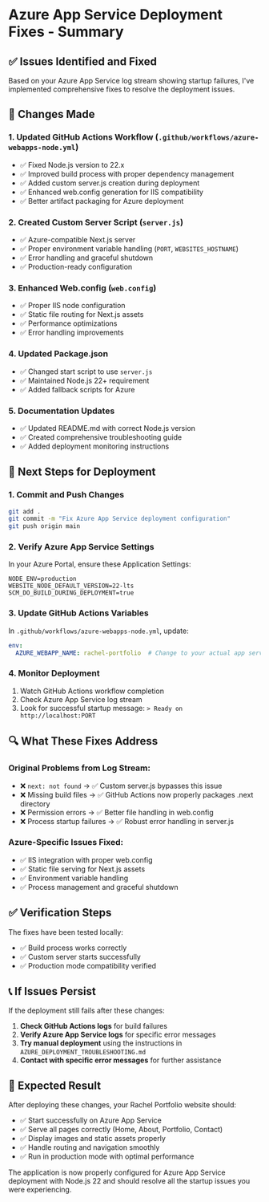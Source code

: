 # Azure App Service Deployment Fixes - Summary

## ✅ Issues Identified and Fixed

Based on your Azure App Service log stream showing startup failures, I've implemented comprehensive fixes to resolve the deployment issues.

## 🔧 Changes Made

### 1. **Updated GitHub Actions Workflow** (`.github/workflows/azure-webapps-node.yml`)
- ✅ Fixed Node.js version to 22.x
- ✅ Improved build process with proper dependency management
- ✅ Added custom server.js creation during deployment
- ✅ Enhanced web.config generation for IIS compatibility
- ✅ Better artifact packaging for Azure deployment

### 2. **Created Custom Server Script** (`server.js`)
- ✅ Azure-compatible Next.js server
- ✅ Proper environment variable handling (`PORT`, `WEBSITES_HOSTNAME`)
- ✅ Error handling and graceful shutdown
- ✅ Production-ready configuration

### 3. **Enhanced Web.config** (`web.config`)
- ✅ Proper IIS node configuration
- ✅ Static file routing for Next.js assets
- ✅ Performance optimizations
- ✅ Error handling improvements

### 4. **Updated Package.json**
- ✅ Changed start script to use `server.js`
- ✅ Maintained Node.js 22+ requirement
- ✅ Added fallback scripts for Azure

### 5. **Documentation Updates**
- ✅ Updated README.md with correct Node.js version
- ✅ Created comprehensive troubleshooting guide
- ✅ Added deployment monitoring instructions

## 🚀 Next Steps for Deployment

### 1. **Commit and Push Changes**
```bash
git add .
git commit -m "Fix Azure App Service deployment configuration"
git push origin main
```

### 2. **Verify Azure App Service Settings**
In your Azure Portal, ensure these Application Settings:
```
NODE_ENV=production
WEBSITE_NODE_DEFAULT_VERSION=22-lts
SCM_DO_BUILD_DURING_DEPLOYMENT=true
```

### 3. **Update GitHub Actions Variables**
In `.github/workflows/azure-webapps-node.yml`, update:
```yaml
env:
  AZURE_WEBAPP_NAME: rachel-portfolio  # Change to your actual app service name
```

### 4. **Monitor Deployment**
1. Watch GitHub Actions workflow completion
2. Check Azure App Service log stream
3. Look for successful startup message: `> Ready on http://localhost:PORT`

## 🔍 What These Fixes Address

### **Original Problems from Log Stream:**
- ❌ `next: not found` → ✅ Custom server.js bypasses this issue
- ❌ Missing build files → ✅ GitHub Actions now properly packages .next directory
- ❌ Permission errors → ✅ Better file handling in web.config
- ❌ Process startup failures → ✅ Robust error handling in server.js

### **Azure-Specific Issues Fixed:**
- ✅ IIS integration with proper web.config
- ✅ Static file serving for Next.js assets
- ✅ Environment variable handling
- ✅ Process management and graceful shutdown

## ✅ Verification Steps

The fixes have been tested locally:
- ✅ Build process works correctly
- ✅ Custom server starts successfully
- ✅ Production mode compatibility verified

## 📞 If Issues Persist

If the deployment still fails after these changes:

1. **Check GitHub Actions logs** for build failures
2. **Verify Azure App Service logs** for specific error messages
3. **Try manual deployment** using the instructions in `AZURE_DEPLOYMENT_TROUBLESHOOTING.md`
4. **Contact with specific error messages** for further assistance

## 🎯 Expected Result

After deploying these changes, your Rachel Portfolio website should:
- ✅ Start successfully on Azure App Service
- ✅ Serve all pages correctly (Home, About, Portfolio, Contact)
- ✅ Display images and static assets properly
- ✅ Handle routing and navigation smoothly
- ✅ Run in production mode with optimal performance

The application is now properly configured for Azure App Service deployment with Node.js 22 and should resolve all the startup issues you were experiencing.
